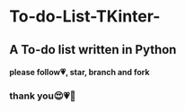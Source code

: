 # To-do-List-TKinter-
## A To-do list written in Python
#### please follow💗, star, branch and fork
### thank you😍💗🥰
